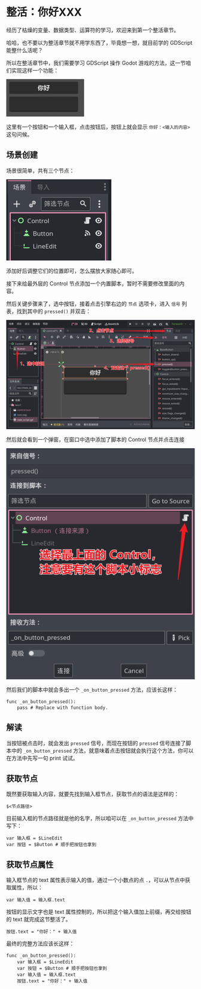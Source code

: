 # 整活：你好XXX

经历了枯燥的变量、数据类型、运算符的学习，欢迎来到第一个整活章节。

哈哈，也不要以为整活章节就不用学东西了，毕竟想一想，就目前学的 GDScript 能整什么活呢？

所以在整活章节中，我们需要学习 GDScript 操作 Godot 游戏的方法，这一节咱们实现这样一个功能：

![Hello](./images/hello.gif)

这里有一个按钮和一个输入框，点击按钮后，按钮上就会显示 `你好：<输入的内容>` 这句问候。

## 场景创建

场景很简单，共有三个节点：

![Tree](./images/hello_tree.png)

添加好后调整它们的位置即可，怎么摆放大家随心即可。

接下来给最外层的 Control 节点添加一个内置脚本，暂时不需要修改里面的内容。

然后关键步骤来了，选中按钮，接着点击引擎右边的 `节点` 选项卡，进入 `信号` 列表，找到其中的 `pressed()` 并双击：

![双击信号](./images/connect_button_pressed_1.png)

然后就会看到一个弹窗，在窗口中选中添加了脚本的 Control 节点并点击连接

![连接信号](./images/connect_button_pressed_2.png)

然后我们的脚本中就会多出一个 `_on_button_pressed` 方法，应该长这样：

```gdscript
func _on_button_pressed():
	pass # Replace with function body.
```

## 解读

当按钮被点击时，就会发出 `pressed` 信号，而现在按钮的 `pressed` 信号连接了脚本中的 `_on_button_pressed` 方法，就意味着点击按钮就会执行这个方法，你可以在方法中先写一句 print 试试。

## 获取节点

既然要获取输入内容，就要先找到输入框节点，获取节点的语法是这样的：

```
$<节点路径>
```

目前输入框的节点路径就是他的名字，所以咱可以在 `_on_button_pressed` 方法中写下：

```gdscript
var 输入框 = $LineEdit
var 按钮 = $Button # 顺手把按钮也拿到
```

## 获取节点属性

输入框节点的 text 属性表示输入的值，通过一个小数点的点 `.`，可以从节点中获取属性，所以：

```gdscript
var 输入值 = 输入框.text
```

按钮的显示文字也是 text 属性控制的，所以把这个输入值加上前缀，再交给按钮的 text 就完成这节整活了。

```gdscript
按钮.text = "你好：" + 输入值
```

最终的完整方法应该长这样：

```gdscript
func _on_button_pressed():
	var 输入框 = $LineEdit
	var 按钮 = $Button # 顺手把按钮也拿到
	var 输入值 = 输入框.text
	按钮.text = "你好：" + 输入值
```
